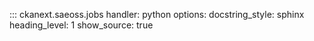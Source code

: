 

::: ckanext.saeoss.jobs
    handler: python
    options:
        docstring_style: sphinx
        heading_level: 1
        show_source: true